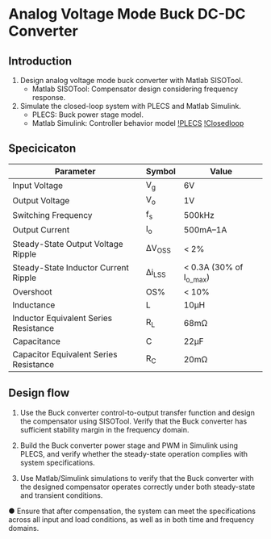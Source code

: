 # Analog Voltage Mode Buck DC-DC Converter

## Introduction
1. Design analog voltage mode buck converter with Matlab SISOTool.
   - Matlab SISOTool: Compensator design considering frequency response.
2. Simulate the closed-loop system with PLECS and Matlab Simulink.
   - PLECS: Buck power stage model.
   - Matlab Simulink: Controller behavior model
   [!PLECS]()
   [!Closedloop]()

## Specicicaton
| Parameter                             | Symbol  | Value               |
|---------------------------------------|---------|---------------------|
| Input Voltage                         | V<sub>g</sub>    | 6V                  |
| Output Voltage                        | V<sub>o</sub>    | 1V                  |
| Switching Frequency                   | f<sub>s</sub>    | 500kHz              |
| Output Current                        | I<sub>o</sub>    | 500mA–1A            |
| Steady-State Output Voltage Ripple    | ΔV<sub>OSS</sub> | < 2%                |
| Steady-State Inductor Current Ripple  | Δi<sub>LSS</sub> | < 0.3A (30% of I<sub>o_max</sub>) |
| Overshoot                             | OS%     | < 10%               |
| Inductance                            | L       | 10μH                |
| Inductor Equivalent Series Resistance | R<sub>L</sub>    | 68mΩ                |
| Capacitance                           | C       | 22μF                |
| Capacitor Equivalent Series Resistance| R<sub>C</sub>    | 20mΩ                |

## Design flow
1. Use the Buck converter control-to-output transfer function and design the compensator using SISOTool. Verify that the Buck converter has sufficient stability margin in the frequency domain.

2. Build the Buck converter power stage and PWM in Simulink using PLECS, and verify whether the steady-state operation complies with system specifications.

3. Use Matlab/Simulink simulations to verify that the Buck converter with the designed compensator operates correctly under both steady-state and transient conditions.

● Ensure that after compensation, the system can meet the specifications across all input and load conditions, as well as in both time and frequency domains.
